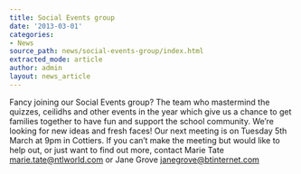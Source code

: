 ```yaml
---
title: Social Events group
date: '2013-03-01'
categories:
- News
source_path: news/social-events-group/index.html
extracted_mode: article
author: admin
layout: news_article
---
```

Fancy joining our Social Events group? The team who mastermind the quizzes, ceilidhs and other events in the year which give us a chance to get families together to have fun and support the school community. We’re looking for new ideas and fresh faces! Our next meeting is on Tuesday 5th March at 9pm in Cottiers. If you can’t make the meeting but would like to help out, or just want to find out more, contact Marie Tate marie.tate@ntlworld.com or Jane Grove janegrove@btinternet.com
